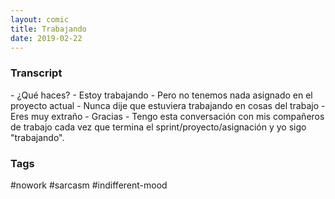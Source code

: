 ```yaml
---
layout: comic
title: Trabajando
date: 2019-02-22
---
```




<h3>Transcript</h3>
<p>
    - ¿Qué haces?
    - Estoy trabajando
    - Pero no tenemos nada asignado en el proyecto actual
    - Nunca dije que estuviera trabajando en cosas del trabajo
    - Eres muy extraño
    - Gracias
    - Tengo esta conversación con mis compañeros de trabajo cada vez que termina el sprint/proyecto/asignación y yo sigo "trabajando".
</p>

<h3>Tags</h3>
<p>#nowork #sarcasm #indifferent-mood</p>
